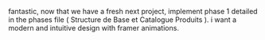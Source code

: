 fantastic, now that we have a fresh next project, implement phase 1 detailed in the phases file ( Structure de Base et Catalogue Produits ). i want a modern and intuitive design with framer animations.
